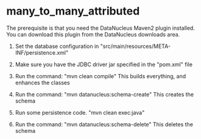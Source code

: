 many_to_many_attributed
=======================
The prerequisite is that you need the DataNucleus Maven2 plugin installed.
You can download this plugin from the DataNucleus downloads area.

1. Set the database configuration in "src/main/resources/META-INF/persistence.xml"

2. Make sure you have the JDBC driver jar specified in the "pom.xml" file

3. Run the command: "mvn clean compile"
   This builds everything, and enhances the classes

4. Run the command: "mvn datanucleus:schema-create"
   This creates the schema

5. Run some persistence code. "mvn clean exec:java"

6. Run the command: "mvn datanucleus:schema-delete"
   This deletes the schema


